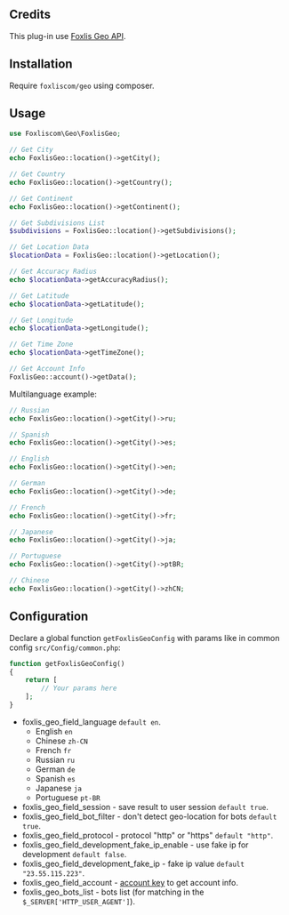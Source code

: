 ## Credits

This plug-in use [Foxlis Geo API](https://foxlis.com/geo).

## Installation

Require `foxliscom/geo` using composer.

## Usage

```php
use Foxliscom\Geo\FoxlisGeo;

// Get City
echo FoxlisGeo::location()->getCity();

// Get Country
echo FoxlisGeo::location()->getCountry();

// Get Continent
echo FoxlisGeo::location()->getContinent();

// Get Subdivisions List
$subdivisions = FoxlisGeo::location()->getSubdivisions();

// Get Location Data
$locationData = FoxlisGeo::location()->getLocation();

// Get Accuracy Radius
echo $locationData->getAccuracyRadius();

// Get Latitude
echo $locationData->getLatitude();

// Get Longitude
echo $locationData->getLongitude();

// Get Time Zone
echo $locationData->getTimeZone();

// Get Account Info
FoxlisGeo::account()->getData();
```

Multilanguage example:

```php
// Russian
echo FoxlisGeo::location()->getCity()->ru;

// Spanish
echo FoxlisGeo::location()->getCity()->es;

// English
echo FoxlisGeo::location()->getCity()->en;

// German
echo FoxlisGeo::location()->getCity()->de;

// French
echo FoxlisGeo::location()->getCity()->fr;

// Japanese
echo FoxlisGeo::location()->getCity()->ja;

// Portuguese
echo FoxlisGeo::location()->getCity()->ptBR;

// Chinese
echo FoxlisGeo::location()->getCity()->zhCN;
```

## Configuration

Declare a global function `getFoxlisGeoConfig` with params like in common config `src/Config/common.php`:

```php
function getFoxlisGeoConfig()
{
    return [
        // Your params here
    ];
}
```
* foxlis_geo_field_language `default en`.
    * English `en`
    * Chinese `zh-CN`
    * French `fr`
    * Russian `ru`
    * German `de`
    * Spanish `es`
    * Japanese `ja`
    * Portuguese `pt-BR`
* foxlis_geo_field_session - save result to user session `default true`.
* foxlis_geo_field_bot_filter - don't detect geo-location for bots `default true`.
* foxlis_geo_field_protocol - protocol "http" or "https" `default "http"`.
* foxlis_geo_field_development_fake_ip_enable - use fake ip for development `default false`.
* foxlis_geo_field_development_fake_ip - fake ip value `default "23.55.115.223"`.
* foxlis_geo_field_account - [account key](https://foxlis.com/geo/activation) to get account info.
* foxlis_geo_bots_list - bots list (for matching in the `$_SERVER['HTTP_USER_AGENT']`).
